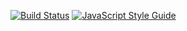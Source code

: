 [![Build Status](https://travis-ci.org/motanelu/clocky.svg?branch=master)](https://travis-ci.org/motanelu/clocky)
[![JavaScript Style Guide](https://img.shields.io/badge/code%20style-standard-brightgreen.svg)](http://standardjs.com/)
